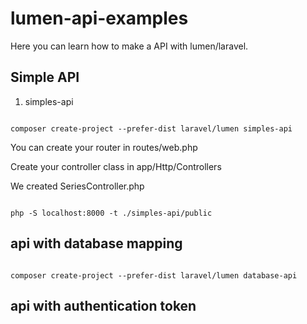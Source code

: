 # lumen-api-examples
Here you can learn how to make a API with lumen/laravel.


## Simple API

01. simples-api

<code>
composer create-project --prefer-dist laravel/lumen simples-api
</code>

You can create your router in routes/web.php 

Create your controller class in app/Http/Controllers

We created SeriesController.php

<code>
php -S localhost:8000 -t ./simples-api/public
</code>

## api with database mapping
<code>
composer create-project --prefer-dist laravel/lumen database-api
</code>



## api with authentication token

